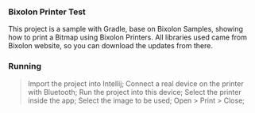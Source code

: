 ### Bixolon Printer Test

This project is a sample with Gradle, base on Bixolon Samples, showing how to print a Bitmap using Bixolon Printers. All libraries used came from Bixolon website, so you can download the updates from there.

### Running
> Import the project into Intellij;
> Connect a real device on the printer with Bluetooth;
> Run the project into this device;
> Select the printer inside the app;
> Select the image to be used;
> Open > Print > Close;